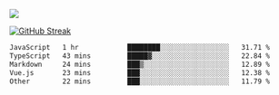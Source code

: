 ![](http://github-profile-summary-cards.vercel.app/api/cards/profile-details?username=sivori&theme=nightowl)

[![GitHub Streak](https://github-readme-streak-stats-murex-one.vercel.app?user=sivori&theme=nightowl&hide_border=true&card_width=700&card_height=200&ring=EBE011&fire=EB9B1B)](https://git.io/streak-stats)

<!--START_SECTION:waka-->

```txt
JavaScript   1 hr            ████████░░░░░░░░░░░░░░░░░   31.71 %
TypeScript   43 mins         █████▓░░░░░░░░░░░░░░░░░░░   22.84 %
Markdown     24 mins         ███▒░░░░░░░░░░░░░░░░░░░░░   12.89 %
Vue.js       23 mins         ███░░░░░░░░░░░░░░░░░░░░░░   12.38 %
Other        22 mins         ███░░░░░░░░░░░░░░░░░░░░░░   11.79 %
```

<!--END_SECTION:waka-->

